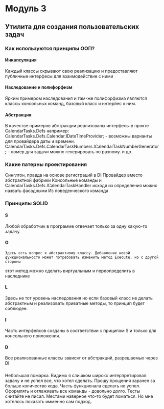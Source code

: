 # Модуль 3
## Утилита для создания пользовательских задач 

### Как используются принципы ООП?
#### Инкапсуляция 
Каждый классы скрывают свою реализацию и предоставляют публичные интерфесы для взаимодействие с ними
#### Наследование и полифорфизм
Ярким примером наследования и там-же полифорфизма являются классы консольных команд, базовый класс и интерйес к ним.
#### Абстракция 
В качестве примеров абстракции реализованы интерфесы в прокте CalendarTasks.Defs например:
CalendarTasks.Defs.Calendar.IDateTimeProvider; - возможны варианты для провайдера даты и времени.  
CalendarTasks.Defs.CalendarTaskNumbers.ICalendarTaskNumberGenerator; - номер для задачи можно генерировать по разному.
и др.

### Какие патерны проектирования
Синглтон, правда на основе регистраций в DI
Провайдер вместо абстрактной фабрики
Консольные команды и CalendarTasks.Defs.ICalendarTaskHandler исходя из определения можно назвать фасадными
Из поведенческого команда

### Принципы SOLID
#### S  
 Любой обработчик в программе отвечает только за одну какую-то задачу.
#### O 
    Здесь есть вопрос к абстрактному классу. Добавление новой функциональности может потребовать изменить метод Execute, но с другой стороны
этот метод можно сделать виртуальным и переопределить в наследнике    
#### L 
 Здесь не тот уровень наследования но если базовый класс не делать абстрактным и реализовать приватные методы, то принцип будет соблюден.
#### I
 Часть интерфейсов созданы в соответствии с приципом S и только для консольного приложения.  
#### D
  Все реализованные классы зависят от абстракций, разрешаемых через DI

###
Небольшая помарка. Видимо я слишком широко интерпретировал задачу и не успел все, что хотел сделать. Прошу прощения заранее за больше количество кода.
Часть функционала сделать не успел. Оформлять и отлаживать все команды - довольно долго. Тесты считайте не писал. Местами наверное что-то будет ломаться. Но мне хотелось показать имменно сам подход.



